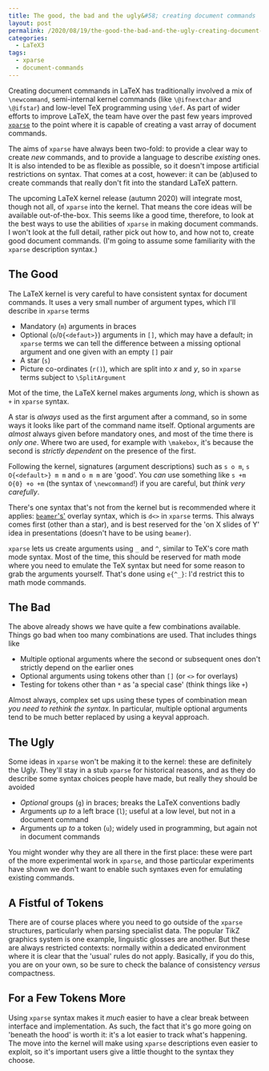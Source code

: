 ```yaml
---
title: The good, the bad and the ugly&#58; creating document commands
layout: post
permalink: /2020/08/19/the-good-the-bad-and-the-ugly-creating-document-commands
categories:
  - LaTeX3
tags:
  - xparse
  - document-commands
---
```


Creating document commands in LaTeX has traditionally involved a mix of
`\newcommand`, semi-internal kernel commands (like `\@ifnextchar` and
`\@ifstar`) and low-level TeX programming using `\def`. As part of wider
efforts to improve LaTeX, the team have over the past few years improved
[`xparse`](https://ctan.org/pkg/xparse) to the point where it is capable
of creating a vast array of document commands.

The aims of `xparse` have always been two-fold: to provide a clear way to
create _new_ commands, and to provide a language to describe _existing_ ones.
It is also intended to be as flexible as possible, so it doesn't impose
artificial restrictions on syntax. That comes at a cost, however: it can be
(ab)used to create commands that really don't fit into the standard LaTeX
pattern.

The upcoming LaTeX kernel release (autumn 2020) will integrate most, though
not all, of `xparse` into the kernel. That means the core ideas will be
available out-of-the-box. This seems like a good time, therefore, to look
at the best ways to use the abilities of `xparse` in making document
commands. I won't look at the full detail, rather pick out how to, and how not
to, create good document commands. (I'm going to assume some familiarity with
the `xparse` description syntax.)

## The Good

The LaTeX kernel is very careful to have consistent syntax for document
commands. It uses a very small number of argument types, which I'll describe
in `xparse` terms

- Mandatory (`m`) arguments in braces
- Optional (`o`/`O{<defaut>}`) arguments in `[]`, which may have a default; in
  `xparse` terms we can tell the difference between a missing optional argument
  and one given with an empty `[]` pair
- A star (`s`)
- Picture co-ordinates (`r()`), which are split into _x_ and _y_, so in
  `xparse` terms subject to `\SplitArgument`

Mot of the time, the LaTeX kernel makes arguments _long_, which is shown as
`+` in `xparse` syntax.

A star is _always_ used as the first argument after a command, so in some ways
it looks like part of the command name itself. Optional arguments are _almost_
always given before mandatory ones, and most of the time there is _only one_.
Where two are used, for example with `\makebox`, it's because the second is
_strictly dependent_ on the presence of the first.

Following the kernel, signatures (argument descriptions) such as `s o m`,
`s O{<default>} m m` and `o m m` are 'good'. You _can_ use something like
`s +m O{0} +o +m` (the syntax of `\newcommand`!) if you are careful, but
_think very carefully_.

There's one syntax that's not from the kernel but is recommended where it
applies: [`beamer`'s'](https://ctan.org/pkg/beamer) overlay syntax, which is
`d<>` in `xparse` terms. This always comes first (other than a star), and is
best reserved for the 'on X slides of Y' idea in presentations (doesn't have
to be using `beamer`).

`xparse` lets us create arguments using `_` and `^`, similar to TeX's core
math mode syntax. Most of the time, this should be reserved for math mode
where you need to emulate the TeX syntax but need for some reason to grab
the arguments yourself. That's done using `e{^_}`: I'd restrict this to
math mode commands.

## The Bad

The above already shows we have quite a few combinations available. Things go
bad when too many combinations are used. That includes things like

- Multiple optional arguments where the second or subsequent ones don't
  strictly depend on the earlier ones
- Optional arguments using tokens other than `[]` (or `<>` for overlays)
- Testing for tokens other than `*` as 'a special case' (think things like `+`)

Almost always, complex set ups using these types of combination mean _you need
to rethink the syntax_. In particular, multiple optional arguments tend to
be much better replaced by using a keyval approach.

## The Ugly

Some ideas in `xparse` won't be making it to the kernel: these are definitely
the Ugly. They'll stay in a stub `xparse` for historical reasons, and as they
do describe some syntax choices people have made, but really they should be
avoided

- _Optional_ groups (`g`) in braces; breaks the LaTeX conventions badly
- Arguments _up to_ a left brace (`l`); useful at a low level, but not in
  a document command
- Arguments _up to_ a token (`u`); widely used in programming, but again not
  in document commands

You might wonder why they are all there in the first place: these were part of
the more experimental work in `xparse`, and those particular experiments have
shown we don't want to enable such syntaxes even for emulating existing
commands.

## A Fistful of Tokens

There are of course places where you need to go outside of the `xparse`
structures, particularly when parsing specialist data. The popular TikZ
graphics system is one example, linguistic glosses are another. But these
are always restricted contexts: normally within a dedicated environment where
it is clear that the 'usual' rules do not apply. Basically, if you do this,
you are on your own, so be sure to check the balance of consistency _versus_
compactness.

## For a Few Tokens More

Using `xparse` syntax makes it _much_ easier to have a clear break between
interface and implementation. As such, the fact that it's go more going on
'beneath the hood' is worth it: it's a lot easier to track what's happening.
The move into the kernel will make using `xparse` descriptions even easier to
exploit, so it's important users give a little thought to the syntax they
choose.
